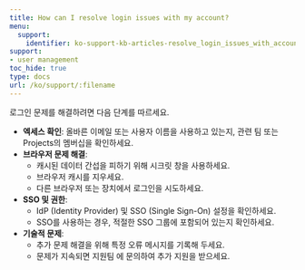```yaml
---
title: How can I resolve login issues with my account?
menu:
  support:
    identifier: ko-support-kb-articles-resolve_login_issues_with_account
support:
- user management
toc_hide: true
type: docs
url: /ko/support/:filename
---
```


로그인 문제를 해결하려면 다음 단계를 따르세요.

- **엑세스 확인**: 올바른 이메일 또는 사용자 이름을 사용하고 있는지, 관련 팀 또는 Projects의 멤버십을 확인하세요.
- **브라우저 문제 해결**:
  - 캐시된 데이터 간섭을 피하기 위해 시크릿 창을 사용하세요.
  - 브라우저 캐시를 지우세요.
  - 다른 브라우저 또는 장치에서 로그인을 시도하세요.
- **SSO 및 권한**:
  - IdP (Identity Provider) 및 SSO (Single Sign-On) 설정을 확인하세요.
  - SSO를 사용하는 경우, 적절한 SSO 그룹에 포함되어 있는지 확인하세요.
- **기술적 문제**:
  - 추가 문제 해결을 위해 특정 오류 메시지를 기록해 두세요.
  - 문제가 지속되면 지원팀 에 문의하여 추가 지원을 받으세요.
